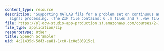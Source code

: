 ```yaml
---
content_type: resource
description: 'Supporting MATLAB file for a problem set on continuous and discrete
  signal processing. (The ZIP file contains: 6 .m files and 7 .wav files.)'
file: https://ol-ocw-studio-app-production.s3.amazonaws.com/courses/2-161-signal-processing-continuous-and-discrete-fall-2008/4d21435d5dd3ea811cc01c0e585915c1_Speech_Scrambler.zip
file_type: application/zip
resourcetype: Other
title: Speech Scrambler
uid: 4d21435d-5dd3-ea81-1cc0-1c0e585915c1
---
```

